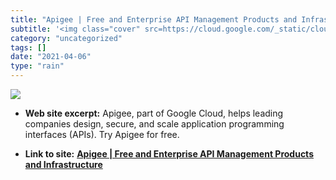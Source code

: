 ```yaml
---
title: "Apigee | Free and Enterprise API Management Products and Infrastructure"
subtitle: '<img class="cover" src=https://cloud.google.com/_static/cloud/images/social-icon-google-cloud-1200-6...'
category: "uncategorized"
tags: []
date: "2021-04-06"
type: "rain"
---
```

<img class="cover" src=https://cloud.google.com/_static/cloud/images/social-icon-google-cloud-1200-630.png>



* **Web site excerpt:** Apigee, part of Google Cloud, helps leading companies design, secure, and scale application programming interfaces (APIs). Try Apigee for free.

* **Link to site:** **[Apigee | Free and Enterprise API Management Products and Infrastructure](http://apigee.com)**